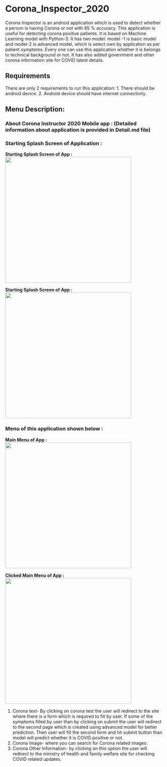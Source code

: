 # Corona_Inspector_2020
Corona Inspector is an android application which is used to detect whether a person is having Corona or not with 85 % accuracy. This application is useful for detecting corona positive patients. It is based on Machine Learning model with Python-3. It has two model: model -1 is basic model and model-2 is advanced model, which is select own by application as per patient symptoms. Every one can use this application whether it is belongs to technical background or not. It has also added government and other corona information site for COVID latest details. 

## Requirements 

There are only 2 requirements to run this application:
    1.	There should be android device.
    2.	Android device should have internet connectivity.

## Menu Description:

### About Corona Instructor 2020 Mobile app :  (Detailed information about application is provided in Detail.md file)

<h3> Starting Splash Screen of Application :</h3>

<b> Starting Splash Screen of App           :       </b><img src="images/Splash-Screen1.jpeg" width=400 align="center"/>
<p><b> Starting Splash Screen of App    :       </b><img src="images/Splash-screen2.jpeg" width=400 align="center"/></p>

<h3> Menu of this application shown below :</h3>

<div>
<b> Main Menu of App            :   </b><img src="images/Menu_1.jpeg" width=400 align="center"/>
<p><b> Clicked Main Menu of App      :            </b><img src="images/Menu_2.jpeg" width=400 align="center"/></p>


1.	Corona test- By clicking on corona test the user will redirect to the site where there is a form which is required to fill by user. If some of the symptoms filled by user than by clicking on submit the user will redirect to the second page which is created using advanced model for better prediction. Then user will fill the second form and hit submit button than model will predict whether it is COVID positive or not.
2.	Corona Image- where you can search for Corona related images.
3.	Corona Other Information- by clicking on this option the user will redirect to the ministry of health and family welfare site for checking COVID related updates.
</div>



